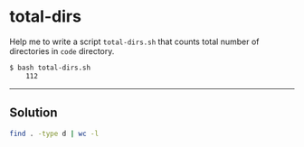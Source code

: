 # total-dirs

Help me to write a script `total-dirs.sh` that counts total number of directories in `code` directory.

```sh
$ bash total-dirs.sh
    112
```

---

## Solution

```sh
find . -type d | wc -l
```
